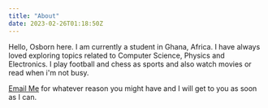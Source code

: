 ```yaml
---
title: "About"
date: 2023-02-26T01:18:50Z
---
```


Hello, Osborn here. I am currently a student in Ghana, Africa.
I have always loved exploring topics related to Computer Science, Physics and Electronics.
I play football and chess as sports and also watch movies or read when i'm not busy.

[Email Me](mailto:osbornghdev@gmail.com) for whatever reason you might have and I will get to you as soon as I can.
